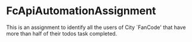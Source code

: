 # FcApiAutomationAssignment
This is an assignment to identify all the users of City `FanCode' that have more than half of their todos task completed.
